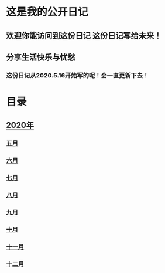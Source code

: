 # 这是我的公开日记
## 欢迎你能访问到这份日记 这份日记写给未来！
  
## 分享生活快乐与忧愁  

### 这份日记从2020.5.16开始写的呢！会一直更新下去！
 
 
# 目录
 
## [2020年](https://github.com/bilibilifmk/My_diary/tree/master/2020)
### [五月](https://github.com/bilibilifmk/My_diary/blob/master/2020/5%E6%9C%88.md)
### [六月](https://github.com/bilibilifmk/My_diary/blob/master/2020/6%E6%9C%88.md)
### [七月](https://github.com/bilibilifmk/My_diary/blob/master/2020/7%E6%9C%88.md)
### [八月](https://github.com/bilibilifmk/My_diary/blob/master/2020/8%E6%9C%88.md)
### [九月](https://github.com/bilibilifmk/My_diary/blob/master/2020/9%E6%9C%88.md)
### [十月](https://github.com/bilibilifmk/My_diary/blob/master/2020/10%E6%9C%88.md)
### [十一月](https://github.com/bilibilifmk/My_diary/blob/master/2020/11%E6%9C%88.md)
### [十二月](https://github.com/bilibilifmk/My_diary/blob/master/2020/12%E6%9C%88.md)
  
